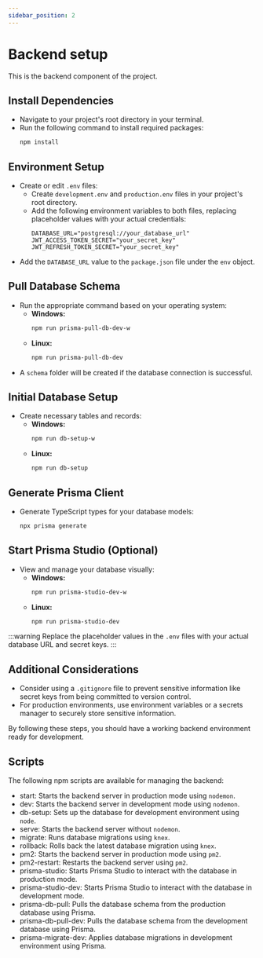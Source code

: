 ```yaml
---
sidebar_position: 2
---
```


# Backend setup

This is the backend component of the project.

## Install Dependencies
   * Navigate to your project's root directory in your terminal.
   * Run the following command to install required packages:
     ```bash
     npm install
     ```

## Environment Setup
   * Create or edit `.env` files:
     * Create `development.env` and `production.env` files in your project's root directory.
     * Add the following environment variables to both files, replacing placeholder values with your actual credentials:
       ```
       DATABASE_URL="postgresql://your_database_url"
       JWT_ACCESS_TOKEN_SECRET="your_secret_key"
       JWT_REFRESH_TOKEN_SECRET="your_secret_key"
       ```
   * Add the `DATABASE_URL` value to the `package.json` file under the `env` object.

## Pull Database Schema
   * Run the appropriate command based on your operating system:
     * **Windows:**
       ```bash
       npm run prisma-pull-db-dev-w
       ```
     * **Linux:**
       ```bash
       npm run prisma-pull-db-dev
       ```
   * A `schema` folder will be created if the database connection is successful.

## Initial Database Setup
   * Create necessary tables and records:
     * **Windows:**
       ```bash
       npm run db-setup-w
       ```
     * **Linux:**
       ```bash
       npm run db-setup
       ```

## Generate Prisma Client
   * Generate TypeScript types for your database models:
     ```bash
     npx prisma generate
     ```

## Start Prisma Studio (Optional)
   * View and manage your database visually:
     * **Windows:**
       ```bash
       npm run prisma-studio-dev-w
       ```
     * **Linux:**
       ```bash
       npm run prisma-studio-dev
       ```

:::warning 
Replace the placeholder values in the `.env` files with your actual database URL and secret keys.
:::
 
## Additional Considerations
* Consider using a `.gitignore` file to prevent sensitive information like secret keys from being committed to version control.
* For production environments, use environment variables or a secrets manager to securely store sensitive information.

By following these steps, you should have a working backend environment ready for development.


## Scripts


The following npm scripts are available for managing the backend:

-   start: Starts the backend server in production mode using `nodemon`.
-   dev: Starts the backend server in development mode using `nodemon`.
-   db-setup: Sets up the database for development environment using `node`.
-   serve: Starts the backend server without `nodemon`.
-   migrate: Runs database migrations using `knex`.
-   rollback: Rolls back the latest database migration using `knex`.
-   pm2: Starts the backend server in production mode using `pm2`.
-   pm2-restart: Restarts the backend server using `pm2`.
-   prisma-studio: Starts Prisma Studio to interact with the database in production mode.
-   prisma-studio-dev: Starts Prisma Studio to interact with the database in development mode.
-   prisma-db-pull: Pulls the database schema from the production database using Prisma.
-   prisma-db-pull-dev: Pulls the database schema from the development database using Prisma.
-   prisma-migrate-dev: Applies database migrations in development environment using Prisma.